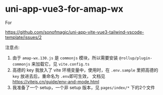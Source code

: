 # uni-app-vue3-for-amap-wx

For 

https://github.com/sonofmagic/uni-app-vite-vue3-tailwind-vscode-template/issues/2

注意点:

1. 由于 `amap-wx.130.js` 是 `commonjs` 模块，所以需要安装 `@rollup/plugin-commonjs` 来加载它，见 `vite.config.ts`
2. 高德的 key 我放入了 vite 环境变量中，使用时，在 `.env.sample` 里把高德的 `key` 放进去后，重命名为 `.env`即可生效， 文档见 https://vitejs.cn/guide/env-and-mode.html
3. 我准备了一个 setup，一个非 setup 版本，见 `pages/index/*` 下的2个文件